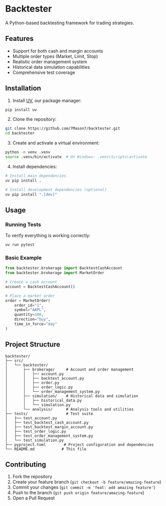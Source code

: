 # Backtester

A Python-based backtesting framework for trading strategies.

## Features

- Support for both cash and margin accounts
- Multiple order types (Market, Limit, Stop)
- Realistic order management system
- Historical data simulation capabilities
- Comprehensive test coverage

## Installation

1. Install [UV](https://docs.astral.sh/uv/getting-started/installation/), our package manager:
```bash
pip install uv
```

2. Clone the repository:
```bash
git clone https://github.com/7Mason7/backtester.git
cd backtester
```

3. Create and activate a virtual environment:
```bash
python -m venv .venv
source .venv/bin/activate  # On Windows: .venv\Scripts\activate
```

4. Install dependencies:
```bash
# Install main dependencies
uv pip install .

# Install development dependencies (optional)
uv pip install ".[dev]"
```

## Usage

### Running Tests

To verify everything is working correctly:
```bash
uv run pytest
```

### Basic Example

```python
from backtester.brokerage import BacktestCashAccount
from backtester.brokerage import MarketOrder

# Create a cash account
account = BacktestCashAccount()

# Place a market order
order = MarketOrder(
    order_id="1",
    symbol="AAPL",
    quantity=100,
    direction="buy",
    time_in_force="day"
)
```

## Project Structure

```
backtester/
├── src/
│   └── backtester/
│       ├── brokerage/     # Account and order management
│       │   ├── account.py
│       │   ├── backtest_account.py
│       │   ├── order.py
│       │   ├── order_logic.py
│       │   └── order_management_system.py
│       ├── simulation/    # Historical data and simulation
│       │   ├── historical_data.py
│       │   └── simulation.py
│       └── analysis/      # Analysis tools and utilities
├── tests/                 # Test suite
│   ├── test_account.py
│   ├── test_backtest_cash_account.py
│   ├── test_backtest_margin_account.py
│   ├── test_order_logic.py
│   ├── test_order_management_system.py
│   └── test_simulation.py
├── pyproject.toml        # Project configuration and dependencies
└── README.md            # This file
```

## Contributing

1. Fork the repository
2. Create your feature branch (`git checkout -b feature/amazing-feature`)
3. Commit your changes (`git commit -m 'feat: add amazing feature'`)
4. Push to the branch (`git push origin feature/amazing-feature`)
5. Open a Pull Request

